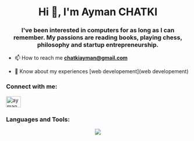 <h1 align="center">Hi 👋, I'm Ayman CHATKI</h1>
<h3 align="center">I've been interested in computers for as long as I can remember.
My passions are reading books, playing chess, philosophy and startup entrepreneurship.</h3>

- 📫 How to reach me **chatkiayman@gmail.com**

- 📄 Know about my experiences [web developement](web developement)

<h3 align="left">Connect with me:</h3>
<p align="left">
<a href="https://linkedin.com/in/ayman chatki" target="blank"><img align="center" src="https://raw.githubusercontent.com/rahuldkjain/github-profile-readme-generator/master/src/images/icons/Social/linked-in-alt.svg" alt="ayman chatki" height="30" width="40" /></a>
</p>

<h3 align="left">Languages and Tools:</h3>
<p align="center">
  <a href="https://skillicons.dev">
    <img src="https://skillicons.dev/icons?i=git,kubernetes,docker,c,vim" />
  </a>
</p>
